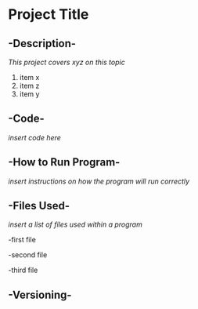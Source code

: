 # **Project Title**
## -Description-
*This project covers xyz on this topic*
1) item x
2) item z
3) item y
## -Code-
*insert code here*
## -How to Run Program-
*insert instructions on how the program will run correctly*
## -Files Used-
*insert a list of files used within a program*

-first file

-second file

-third file
## -Versioning-
